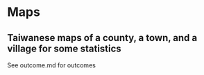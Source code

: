 # Maps
## Taiwanese maps of a county, a town, and a village for some statistics
See outcome.md for outcomes
